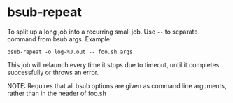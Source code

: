 # bsub-repeat

To split up a long job into a recurring small job. Use `--` to separate command from bsub args. Example:

```bsub-repeat -o log-%J.out -- foo.sh args```

This job will relaunch every time it stops due to timeout, until it completes successfully or throws an error.

NOTE: Requires that all bsub options are given as command line arguments, rather than in the header of foo.sh
